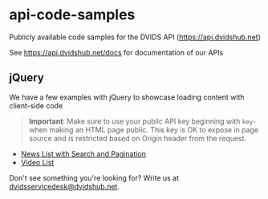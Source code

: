 # api-code-samples
Publicly available code samples for the DVIDS API (https://api.dvidshub.net)

See https://api.dvidshub.net/docs for documentation of our APIs

## jQuery

We have a few examples with jQuery to showcase loading content with client-side code

> **Important**: Make sure to use your public API key beginning with `key-` when making an HTML page public. This key
> is OK to expose in page source and is restricted based on Origin header from the request.

- [News List with Search and Pagination](jQuery/news-list-search-pagination.html)
- [Video List](jQuery/video-list.html)

Don't see something you're looking for? Write us at dvidsservicedesk@dvidshub.net.